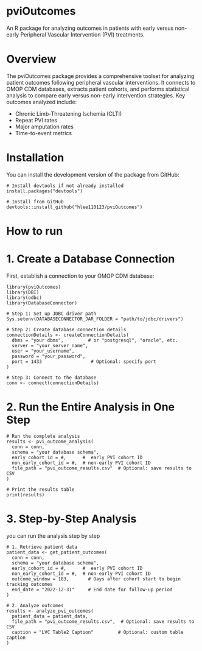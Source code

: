 # pviOutcomes
An R package for analyzing outcomes in patients with early versus non-early Peripheral Vascular Intervention (PVI) treatments.

# Overview
The pviOutcomes package provides a comprehensive toolset for analyzing patient outcomes following peripheral vascular interventions. It connects to OMOP CDM databases, extracts patient cohorts, and performs statistical analysis to compare early versus non-early intervention strategies. Key outcomes analyzed include:

* Chronic Limb-Threatening Ischemia (CLTI)
* Repeat PVI rates
* Major amputation rates
* Time-to-event metrics

# Installation
You can install the development version of the package from GitHub:

```{r}
# Install devtools if not already installed
install.packages("devtools")

# Install from GitHub
devtools::install_github("hlee110123/pviOutcomes")
```
# How to run

# 1. Create a Database Connection
First, establish a connection to your OMOP CDM database:

```{r}
library(pviOutcomes)
library(DBI)
library(odbc)
library(DatabaseConnector)

# Step 1: Set up JDBC driver path
Sys.setenv(DATABASECONNECTOR_JAR_FOLDER = "path/to/jdbc/drivers")

# Step 2: Create database connection details
connectionDetails <- createConnectionDetails(
  dbms = "your dbms",         # or "postgresql", "oracle", etc.
  server = "your_server_name", 
  user = "your_username",
  password = "your_password",
  port = 1433                  # Optional: specify port
)

# Step 3: Connect to the database
conn <- connect(connectionDetails)
```

# 2. Run the Entire Analysis in One Step

```{r}
# Run the complete analysis
results <- pvi_outcome_analysis(
  conn = conn, 
  schema = "your database schema", 
  early_cohort_id = #,      #  early PVI cohort ID
  non_early_cohort_id = #,  # non-early PVI cohort ID
  file_path = "pvi_outcome_results.csv"  # Optional: save results to CSV
)

# Print the results table
print(results)

```

# 3. Step-by-Step Analysis
you can run the analysis step by step

```{r}
# 1. Retrieve patient data
patient_data <- get_patient_outcomes(
  conn = conn,
  schema = "your database schema", 
  early_cohort_id = #,      #  early PVI cohort ID
  non_early_cohort_id = #,  # non-early PVI cohort ID
  outcome_window = 183,       # Days after cohort start to begin tracking outcomes
  end_date = "2022-12-31"     # End date for follow-up period
)

# 2. Analyze outcomes
results <- analyze_pvi_outcomes(
  patient_data = patient_data,
  file_path = "pvi_outcome_results.csv",  # Optional: save results to CSV
  caption = "LVC Table2 Caption"         # Optional: custom table caption
)
```
